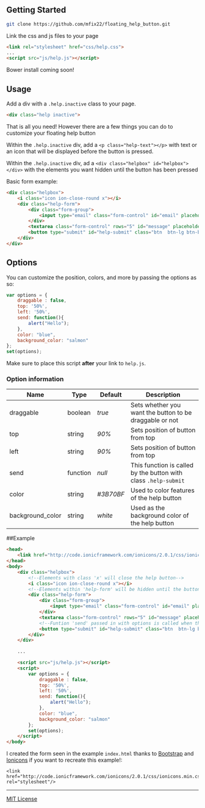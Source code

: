 ## Getting Started

```bash
git clone https://github.com/mfix22/floating_help_button.git
```

Link the css and js files to your page
```html
<link rel="stylesheet" href="css/help.css">
...
<script src="js/help.js"></script>
```
Bower install coming soon!

## Usage
Add a div with a `.help.inactive` class to your page.
```html
<div class="help inactive">
```

That is all you need! However there are a few things you can do to customize your floating help button

Within the `.help.inactive` div, add a `<p class="help-text"></p>` with text or an icon that will be displayed before the button is pressed. 

Within the `.help.inactive` div, ad a `<div class="helpbox" id="helpbox"></div>` with the elements you want hidden until the button has been pressed

Basic form example:
```html
<div class="helpbox">
    <i class="icon ion-close-round x"></i>
    <div class="help-form">
        <div class="form-group">
            <input type="email" class="form-control" id="email" placeholder="Email" required>
        </div>
        <textarea class="form-control" rows="5" id="message" placeholder="Message" required></textarea>
        <button type="submit" id="help-submit" class="btn  btn-lg btn-block">SEND</button>
    </div>
</div>
```

## Options
You can customize the position, colors, and more by passing the options as so: 
```js
var options = {
    draggable : false,
    top: '50%',
    left: '50%',
    send: function(){
        alert("Hello");
    },
    color: "blue",
    background_color: "salmon"
};
set(options);
```


Make sure to place this script **after** your link to `help.js`.

### Option information
 Name          | Type        | Default     | Description 
 ------------- | ----------- | ----------- | ----------- 
 draggable     | boolean     | _true_      | Sets whether you want the button to be draggable or not
 top           | string      | _90%_       | Sets position of button from top
 left          | string      | _90%_       | Sets position of button from top
 send          | function    | _null_      | This function is called by the button with class `.help-submit`
 color         | string      | _#3B70BF_   | Used to color features of the help button
 background_color| string    | _white_   | Used as the background color of the help button

##Example
```html
<head>
	<link href="http://code.ionicframework.com/ionicons/2.0.1/css/ionicons.min.css" rel="stylesheet"/>
</head>
<body>
	<div class="helpbox">
		<!--Elements with class 'x' will close the help button-->
	    <i class="icon ion-close-round x"></i> 
	    <!--Elements within 'help-form' will be hidden until the button is clicked-->
	    <div class="help-form">
	        <div class="form-group">
	            <input type="email" class="form-control" id="email" placeholder="Email" required>
	        </div>
	        <textarea class="form-control" rows="5" id="message" placeholder="Message" required></textarea>
	        <!--Funtion 'send' passed in with options is called when this button is clicked-->
	        <button type="submit" id="help-submit" class="btn  btn-lg btn-block">SEND</button>
	    </div>
	</div>
	
	...

	<script src="js/help.js"></script>
	<script>
		var options = {
	        draggable : false,
	        top: '50%',
	        left: '50%',
	        send: function(){
	            alert("Hello");
	        },
	        color: "blue",
	        background_color: "salmon"
	    };
	    set(options);
	</script>
</body>
```


I created the form seen in the example `index.html` thanks to [Bootstrap](http://getbootstrap.com/) and [Ionicons](http://ionicons.com/) if you want to recreate this example!:
```html<link rel="stylesheet" href="https://maxcdn.bootstrapcdn.com/bootstrap/3.3.5/css/bootstrap.min.css">
<link href="http://code.ionicframework.com/ionicons/2.0.1/css/ionicons.min.css" rel="stylesheet"/>
```
---

[MIT License](https://github.com/mfix22/floating_help_button/blob/master/LICENSE)


